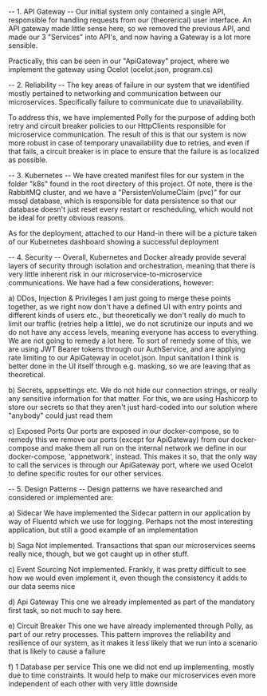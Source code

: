 -- 1. API Gateway --
Our initial system only contained a single API, responsible for handling requests from our (theorerical) user interface. An API gateway made little sense here, so we removed the previous API, and made our 3 "Services" into API's, and now having a Gateway is a lot more sensible. 

Practically, this can be seen in our "ApiGateway" project, where we implement the gateway using Ocelot (ocelot.json, program.cs)

-- 2. Reliability --
The key areas of failure in our system that we identified mostly pertained to networking and communication between our microservices. Specifically failure to communicate due to unavailability.

To address this, we have implemented Polly for the purpose of adding both retry and circuit breaker policies to our HttpClients responsible for microservice communication. The result of this is that our system is now more robust in case of temporary unavailability due to retries, and even if that fails, a circuit breaker is in place to ensure that the failure is as localized as possible. 

-- 3. Kubernetes --
We have created manifest files for our system in the folder "k8s" found in the root directory of this project. Of note, there is the RabbitMQ cluster, and we have a "PersistenVolumeClaim (pvc)" for our mssql database, which is responsible for data persistence so that our database doesn't just reset every restart or rescheduling, which would not be ideal for pretty obvious reasons. 

As for the deployment, attached to our Hand-in there will be a picture taken of our Kubernetes dashboard showing a successful deployment

-- 4. Security --
Overall, Kubernetes and Docker already provide several layers of security through isolation and orchestration, meaning that there is very little inherent risk in our microservice-to-microservice communications. We have had a few considerations, however:

a) DDos, Injection & Privileges
I am just going to merge these points together, as we right now don't have a defined UI with entry points and different kinds of users etc., but theoretically we don't really do much to limit our traffic (retries help a little), we do not scrutinize our inputs and we do not have any access levels, meaning everyone has access to everything. We are not going to remedy a lot here. To sort of remedy some of this, we are using JWT Bearer tokens through our AuthService, and are applying rate limiting to our ApiGateway in ocelot.json. Input sanitation I think is better done in the UI itself through e.g. masking, so we are leaving that as theoretical.

b) Secrets, appsettings etc.
We do not hide our connection strings, or really any sensitive information for that matter. For this, we are using Hashicorp to store our secrets so that they aren't just hard-coded into our solution where "anybody" could just read them

c) Exposed Ports
Our ports are exposed in our docker-compose, so to remedy this we remove our ports (except for ApiGateway) from our docker-compose and make them all run on the internal network we define in our docker-compose, 'appnetwork', instead. This makes it so, that the only way to call the services is through our ApiGateway port, where we used Ocelot to define specific routes for our other services.


-- 5. Design Patterns --
Design patterns we have researched and considered or implemented are:

a) Sidecar
We have implemented the Sidecar pattern in our application by way of Fluentd which we use for logging. Perhaps not the most interesting application, but still a good example of an implementation

b) Saga
Not implemented. Transactions that span our microservices seems really nice, though, but we got caught up in other stuff.
	
c) Event Sourcing
Not implemented. Frankly, it was pretty difficult to see how we would even implement it, even though the consistency it adds to our data seems nice
 
d) Api Gateway
This one we already implemented as part of the mandatory first task, so not much to say here.

e) Circuit Breaker
This one we have already implemented through Polly, as part of our retry processes. This pattern improves the reliability and resilience of our system, as it makes it less likely that we run into a scenario that is likely to cause a failure

f) 1 Database per service
This one we did not end up implementing, mostly due to time constraints. It would help to make our microservices even more independent of each other with very little downside

